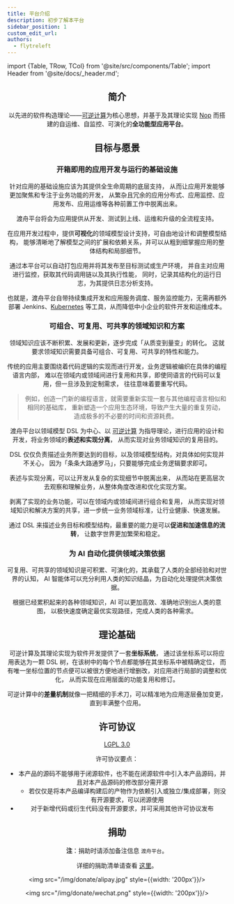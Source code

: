 ```yaml
---
title: 平台介绍
description: 初步了解本平台
sidebar_position: 1
custom_edit_url:
authors:
  - flytreleft
---
```


import {Table, TRow, TCol} from '@site/src/components/Table';
import Header from '@site/docs/\_header.md';

<Header />

## 简介

以先进的软件构造理论——[可逆计算](https://zhuanlan.zhihu.com/p/64004026)为核心思想，并基于及其理论实现
[Nop](https://github.com/entropy-cloud/nop-entropy)
而搭建的自运维、自监控、可演化的**全功能型应用平台**。

<!--
当前软件开发的生态环境主要围绕着组件和代码级别的复用而展开设计和实现，
但在实际的项目开发中，我们往往需要的是能够根据业务需求快速地开发出应用的各个功能模块，
然后再随着需求的深入而逐步细化技术实现，也就是，最好是能够直接将现成的功能模块装配到新的应用中，
再根据需求的特殊性进行**差异化**调整，从而实现应用功能模块级别的复用。
采取这种**自顶向下**的应用开发模式，可以很好地避免开发人员深陷到代码的泥沼里。

理想的应用开发应该如流水线生产工厂一样，将具备完整业务功能的可复用**部件**（Parts），
通过有机组合装配成为一件新的应用产品，并且可以针对具体需求进行定制化调整，
但定制部分不会影响其他产品，从而确保整条生产线能够高效、准确地运行。

本平台所要实现的目标就是为以上**应用生产模式**提供从 <u>设计、编码、调试、部署、运行、更新到下线</u>
的完整的应用系统生命周期支持。

同时，本平台将推动和发展 [部件市场](https://market.duzhou.crazydan.io)，
以形成良好且繁荣的部件生态圈，从而实现开发者和业务需求方的互利共赢。
-->

## 目标与愿景

### 开箱即用的应用开发与运行的基础设施

针对应用的基础设施应该为其提供全生命周期的底层支持，
从而让应用开发能够更加聚焦和专注于业务功能的开发，
从繁杂且冗余的应用分布式、应用监控、应用发布、应用运维等各种前置工作中脱离出来。

渡舟平台将会为应用提供从开发、测试到上线、运维和升级的全流程支持。

在应用开发过程中，提供**可视化**的领域模型设计支持，可自由地设计和调整模型结构，
能够清晰地了解模型之间的扩展和依赖关系，并可以从粗到细掌握应用的整体结构和局部细节。

通过本平台可以自动打包应用并将其发布至目标测试或生产环境，
并自主对应用进行监控，获取其代码调用链以及其执行性能，
同时，记录其结构化的运行日志，为其提供日志分析支持。

也就是，渡舟平台自带持续集成开发和应用服务调度、服务监控能力，无需再额外部署
Jenkins、[Kubernetes](https://kubernetes.io/)
等工具，从而降低中小企业的软件开发和运维成本。

### 可组合、可复用、可共享的领域知识和方案

领域知识应该不断积累、发展和更新，逐步完成「从质变到量变」的转化。
这就要求领域知识需要具备可组合、可复用、可共享的特性和能力。

传统的应用主要围绕着代码逻辑的实现而进行开发，业务逻辑被编织在具体的编程语言内部，
难以在领域内或领域间进行复用和共享，即使同语言的代码可以复用，但一旦涉及到定制需求，
往往意味着要重写代码。

> 例如，创造一门新的编程语言，就需要重新实现一套与其他编程语言相似和相同的基础库，
> 重新塑造一个应用生态环境，导致产生大量的重复劳动，造成极多的不必要的时间和资源耗费。

渡舟平台以领域模型 DSL 为中心、以 [可逆计算](https://zhuanlan.zhihu.com/p/64004026)
为指导理论，进行应用的设计和开发，将业务领域的**表述和实现分离**，
从而实现对业务领域知识的复用目的。

DSL 仅仅负责描述业务所要达到的目标，以及领域模型结构，对具体如何实现并不关心，
因为「条条大路通罗马」，只要能够完成业务逻辑要求即可。

表述与实现分离，可以让开发从复杂的实现细节中脱离出来，
从而站在更高层次去观察和理解业务，从整体角度改进和优化实现方案。

剥离了实现的业务功能，可以在领域内或领域间进行组合和复用，
从而实现对领域知识和解决方案的共享，进一步统一业务领域标准，让行业健康、快速发展。

通过 DSL 来描述业务目标和模型结构，最重要的能力是可以**促进和加速信息的流转**，
让数字世界更加繁荣和稳定。

### 为 AI 自动化提供领域决策依据

可复用、可共享的领域知识是可积累、可演化的，其承载了人类的全部经验和对世界的认知，
AI 智能体可以充分利用人类的知识结晶，为自动化处理提供决策依据。

根据已经累积起来的各种领域知识，AI 可以更加高效、准确地识别出人类的意图，
以极快速度确定最优实现路径，完成人类的各种需求。

## 理论基础

可逆计算及其理论实现为软件开发提供了一套**坐标系统**，
通过该坐标系可以将应用表达为一颗 DSL 树，在该树中的每个节点都能够在其坐标系中被精确定位，
而有唯一坐标位置的节点便可以被很方便地进行增删改，对应用进行局部的调整和优化，
从而实现在应用层面的功能复用和修订。

可逆计算中的**差量机制**就像一把精细的手术刀，可以精准地为应用逐层叠加变更，
直到丰满整个应用。

## 许可协议

[LGPL 3.0](https://www.gnu.org/licenses/lgpl-3.0.txt)

许可协议要点：

- 本产品的源码不能够用于闭源软件，也不能在闭源软件中引入本产品源码，并且对本产品源码的修改部分需开源
  - 若仅仅是将本产品编译构建后的产物作为依赖引入或独立/集成部署，则没有开源要求，可以闭源使用
- 对于新增代码或衍生代码没有开源要求，并可采用其他许可协议发布

## 捐助

**注**：捐助时请添加备注信息 `渡舟平台`。

详细的捐助清单请查看 [这里](/docs/donates)。

<Table head={['支付宝', '微信支付']}>

<TRow><TCol>

<img src="/img/donate/alipay.jpg" style={{width: '200px'}}/>

</TCol><TCol>

<img src="/img/donate/wechat.png" style={{width: '200px'}}/>

</TCol></TRow>

</Table>
